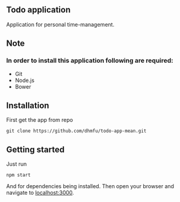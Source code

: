 ## Todo application

Application for personal time-management.

## Note

### In order to install this application following are required:

* Git
* Node.js
* Bower

## Installation
First get the app from repo

```
git clone https://github.com/dhmfu/todo-app-mean.git
```

## Getting started

Just run

```
npm start
```

And for dependencies being installed.
Then open your browser and navigate to [localhost:3000](http://localhost:3000/).
